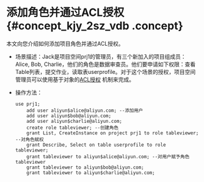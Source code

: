 # 添加角色并通过ACL授权 {#concept_kjy_2sz_vdb .concept}

本文向您介绍如何添加项目角色并通过ACL授权。

-   场景描述：Jack是项目空间prj1的管理员，有三个新加入的项目组成员：Alice, Bob, Charlie，他们的角色是数据审查员。他们要申请如下权限：查看Table列表，提交作业，读取表userprofile。对于这个场景的授权，项目空间管理员可以使用基于对象的[ACL授权](intl.zh-CN/用户指南/安全指南/授权.md#) 机制来完成。
-   操作方法：

    ```
    use prj1;
        add user aliyun$alice@aliyun.com; --添加用户
        add user aliyun$bob@aliyun.com;
        add user aliyun$charlie@aliyun.com;
        create role tableviewer; --创建角色
        grant List, CreateInstance on project prj1 to role tableviewer; --对角色赋权
        grant Describe, Select on table userprofile to role tableviewer;
        grant tableviewer to aliyun$alice@aliyun.com; --对用户赋予角色tableviewer
        grant tableviewer to aliyun$bob@aliyun.com;
        grant tableviewer to aliyun$charlie@aliyun.com;
    ```


